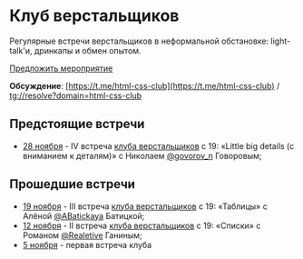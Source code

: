 # Клуб верстальщиков

Регулярные встречи верстальщиков в неформальной обстановке: light-talk'и, дринкапы и обмен опытом.

<a href="https://github.com/in100gramm/events/issues/new?assignees=Realetive&labels=&template=-----------------.md&title=%D0%9D%D0%B0%D0%B7%D0%B2%D0%B0%D0%BD%D0%B8%D0%B5+%D0%BC%D0%B5%D1%80%D0%BE%D0%BF%D1%80%D0%B8%D1%8F%D1%82%D0%B8%D1%8F">Предложить мероприятие</a>

**Обсуждение**: [https://t.me/html-css-club](https://t.me/html-css-club) /  [tg://resolve?domain=html-css-club](tg://resolve?domain=html-css-club)

## Предстоящие встречи

- [28 ноября](/events/2019/11/2019.11.28.md) - IV встреча [клуба верстальщиков](/events/_recurrence/html-css-club.md) с 19: «Little big details (c вниманием к деталям)» с Николаем [@govorov_n](https://twitter.com/govorov_n) Говоровым;

## Прошедшие встречи

- [19 ноября](/events/2019/11/2019.11.19.md) - III встреча [клуба верстальщиков](/events/_recurrence/html-css-club.md) с 19: «Таблицы» с Алёной [@ABatickaya](https://twitter.com/ABatickaya) Батицкой;
- [12 ноября](/events/2019/11/2019.11.12.md) - II встреча [клуба верстальщиков](/events/_recurrence/html-css-club.md) с 19: «Списки» с Романом [@Realetive](https://twitter.com/Realetive) Ганиным;
- [5 ноября](/events/2019/11/2019.11.05.md) - первая встреча клуба